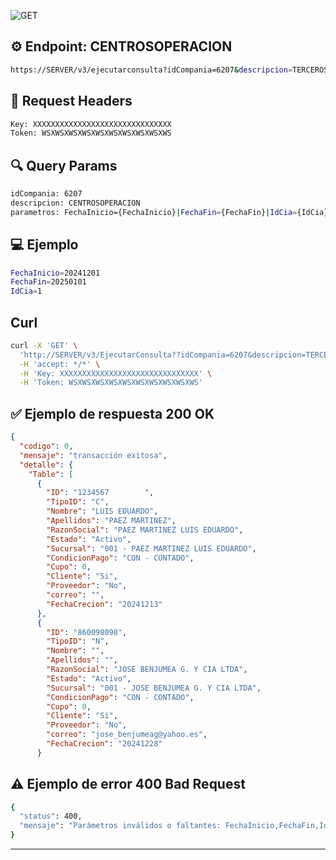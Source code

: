 ![GET](https://img.shields.io/badge/v3/EjecutarConsulta-GET-brightgreen.svg)

## ⚙️ Endpoint: **CENTROSOPERACION**
```bash
https://SERVER/v3/ejecutarconsulta?idCompania=6207&descripcion=TERCEROS&parametros=FechaInicio={FechaInicio}|FechaFin={FechaFin}|IdCia={IdCia}
```

## 🧾 Request Headers
```bash
Key: XXXXXXXXXXXXXXXXXXXXXXXXXXXXXXX
Token: WSXWSXWSXWSXWSXWSXWSXWSXWSXWS
```

## 🔍 Query Params
```bash
idCompania: 6207
descripcion: CENTROSOPERACION
parametros: FechaInicio={FechaInicio}|FechaFin={FechaFin}|IdCia={IdCia}
```

## 💻 Ejemplo
```bash
FechaInicio=20241201
FechaFin=20250101
IdCia=1
```

## Curl
```bash
curl -X 'GET' \
  'http://SERVER/v3/EjecutarConsulta??idCompania=6207&descripcion=TERCEROS&parametros=FechaInicio%3D20241201%7CFechaFin%3D20250101%7CIdCia%3D1' \
  -H 'accept: */*' \
  -H 'Key: XXXXXXXXXXXXXXXXXXXXXXXXXXXXXXX' \
  -H 'Token: WSXWSXWSXWSXWSXWSXWSXWSXWSXWS'
```

## ✅ Ejemplo de respuesta 200 OK

```json
{
  "codigo": 0,
  "mensaje": "transacción exitosa",
  "detalle": {
    "Table": [
      {
        "ID": "1234567        ",
        "TipoID": "C",
        "Nombre": "LUIS EDUARDO",
        "Apellidos": "PAEZ MARTINEZ",
        "RazonSocial": "PAEZ MARTINEZ LUIS EDUARDO",
        "Estado": "Activo",
        "Sucursal": "001 - PAEZ MARTINEZ LUIS EDUARDO",
        "CondicionPago": "CON - CONTADO",
        "Cupo": 0,
        "Cliente": "Si",
        "Proveedor": "No",
        "correo": "",
        "FechaCrecion": "20241213"
      },
      {
        "ID": "860098098",
        "TipoID": "N",
        "Nombre": "",
        "Apellidos": "",
        "RazonSocial": "JOSE BENJUMEA G. Y CIA LTDA",
        "Estado": "Activo",
        "Sucursal": "001 - JOSE BENJUMEA G. Y CIA LTDA",
        "CondicionPago": "CON - CONTADO",
        "Cupo": 0,
        "Cliente": "Si",
        "Proveedor": "No",
        "correo": "jose_benjumeag@yahoo.es",
        "FechaCrecion": "20241228"
      }
```

## ⚠️ Ejemplo de error 400 Bad Request
```bash
{
  "status": 400,
  "mensaje": "Parámetros inválidos o faltantes: FechaInicio,FechaFin,IdCia"
}
```
---